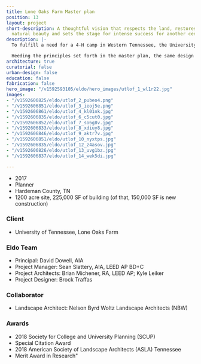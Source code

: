 ```yaml
---
title: Lone Oaks Farm Master plan
position: 13
layout: project
short-description: A thoughtful vision that respects the land, restores it to its
  natural beauty and sets the stage for intense success for another century.
description: |-
  To fulfill a need for a 4-H camp in Western Tennessee, the University of Tennessee acquired the 1,200-acre Lone Oaks Farm in Middleton, Tennessee. The client commissioned a multi-disciplinary design team to develop a master plan that would incorporate the new camp into the rich tapestry of woodlands, open pasture, lakes, and streams of the farm.

  Heeding the principles set forth in the master plan, the same design team is working on the first phases of development (now under construction and in schematic design, respectively) at the farm, taking cues from existing agrarian structures, all while adopting updated performance standards to provide contemporary, durable facilities. Each new structure shares a kit of parts and language of detailing, but is unique in its integration to the local ecology.
architecture: true
curatorial: false
urban-design: false
education: false
fabrication: false
hero_image: "/v1592593105/eldo/hero_images/utlof_1_wl1r22.jpg"
images:
- "/v1592606825/eldo/utlof_2_pubeo4.png"
- "/v1592606851/eldo/utlof_3_ieoj5e.png"
- "/v1592606861/eldo/utlof_4_kl01nk.jpg"
- "/v1592606835/eldo/utlof_6_c5cut0.jpg"
- "/v1592606852/eldo/utlof_7_so6g8v.jpg"
- "/v1592606833/eldo/utlof_8_xdiuy8.jpg"
- "/v1592606846/eldo/utlof_9_aktr7v.jpg"
- "/v1592606851/eldo/utlof_10_nyxtps.jpg"
- "/v1592606835/eldo/utlof_12_z4asov.jpg"
- "/v1592606826/eldo/utlof_13_uvg1bz.jpg"
- "/v1592606837/eldo/utlof_14_wek5di.jpg"

---
```

- 2017
- Planner
- Hardeman County, TN
- 1200 acre site, 225,000 SF of building (of that, 150,000 SF is new construction)

### Client
- University of Tennessee, Lone Oaks Farm

### Eldo Team
- Principal: David Dowell, AIA
- Project Manager: Sean Slattery, AIA, LEED AP BD+C
- Project Architects: Brian Michener, RA, LEED AP; Kyle Leiker
- Project Designer: Brock Traffas

### Collaborator
- Landscape Architect: Nelson Byrd Woltz Landscape Architects (NBW)

### Awards
- 2018 Society for College and University Planning (SCUP) 
- Special Citation Award
- 2018 American Society of Landscape Architects (ASLA) Tennessee 
- Merit Award in Research"